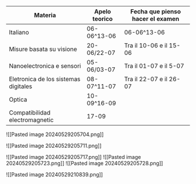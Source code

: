 



| Materia                              | Apelo teorico | Fecha que pienso hacer el examen |
| ------------------------------------ | ------------- | -------------------------------- |
| Italiano                             | 06-06^13-06   | 06-06^13-06                      |
| Misure basata su visione             | 20-06/22-07   | Tra il 10-06 e il 15-06          |
| Nanoelectronica e sensori            | 05-06/03-07   | Tra il 01-07 e il 5-07           |
| Eletronica de los sistemas digitales | 08-07^11-07   | Tra il 22-07 e il 26-07          |
| Optica                               | 10-09^16-09   |                                  |
| Compatibilidad electromagnetic       | 17-09         |                                  |












![[Pasted image 20240529205704.png]]

![[Pasted image 20240529205711.png]]

![[Pasted image 20240529205717.png]]
![[Pasted image 20240529205723.png]]
![[Pasted image 20240529205728.png]]

![[Pasted image 20240529210839.png]]